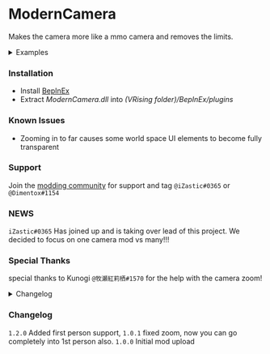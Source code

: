 # ModernCamera
Makes the camera more like a mmo camera and removes the limits.

<details>
<summary>Examples</summary>
<ul>
<li><img src="https://i.imgur.com/bQVtdqg.jpg" alt="example 1"></img></li>
<li><a href="https://www.youtube.com/embed/tMhuAOtTez0">YouTubeVideo</a></li>
</ul>
</details>

### Installation
- Install [BepInEx](https://v-rising.thunderstore.io/package/BepInEx/BepInExPack_V_Rising/)
- Extract _ModernCamera.dll_ into _(VRising folder)/BepInEx/plugins_

### Known Issues
- Zooming in to far causes some world space UI elements to become fully transparent

### Support
Join the [modding community](https://dev.il.gy) for support and tag `@iZastic#0365` or `@Dimentox#1154`

### NEWS
`iZastic#0365` Has joined up and is taking over lead of this project. We decided to focus on one camera mod vs many!!!

###  Special Thanks
special thanks to Kunogi `@牧瀬紅莉栖#1570` for the help with the camera zoom!

<details>
<summary>Changelog</summary>

`1.1.0`
- Added first person support
- Added option to allow toggle or held mode for camera rotation
- Join button is now disabled for official servers instead of just doing nothing

`1.0.1`
- Fixed zoom, now you can go completely into 1st person also.

`1.0.0`
- Initial mod upload

</details>

### Changelog
`1.2.0` Added first person support, <add more notes here>
`1.0.1` fixed zoom, now you can go completely into 1st person also.
`1.0.0` Initial mod upload
